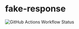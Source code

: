 # fake-response

![GitHub Actions Workflow Status](https://img.shields.io/github/actions/workflow/status/damonjames/fake-response/dotnet.yml)

